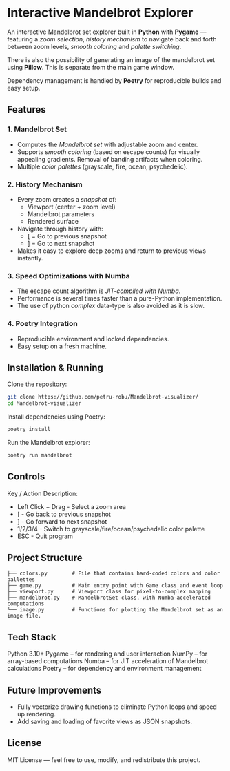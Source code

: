 # Interactive Mandelbrot Explorer
An interactive Mandelbrot set explorer built in **Python** with **Pygame** — featuring a *zoom selection*, *history mechanism* to navigate back and forth between zoom levels, *smooth coloring* and *palette switching*.

There is also the possibility of generating an image of the mandelbrot set using **Pillow**. This is separate from the main game window.

Dependency management is handled by **Poetry** for reproducible builds and easy setup.

## Features
### 1. Mandelbrot Set
- Computes the *Mandelbrot set* with adjustable zoom and center.
- Supports *smooth coloring* (based on escape counts) for visually appealing gradients. Removal of banding artifacts when coloring.
- Multiple *color palettes* (grayscale, fire, ocean, psychedelic).

### 2. History Mechanism
- Every zoom creates a *snapshot* of:
  - Viewport (center + zoom level)
  - Mandelbrot parameters
  - Rendered surface
- Navigate through history with:
  - [ = Go to previous snapshot  
  - ] = Go to next snapshot
- Makes it easy to explore deep zooms and return to previous views instantly.

### 3. Speed Optimizations with Numba
- The escape count algorithm is *JIT-compiled with Numba*.
- Performance is several times faster than a pure-Python implementation.
- The use of python *complex* data-type is also avoided as it is slow.

### 4. Poetry Integration
- Reproducible environment and locked dependencies.
- Easy setup on a fresh machine.

## Installation & Running
Clone the repository:
```bash
git clone https://github.com/petru-robu/Mandelbrot-visualizer/
cd Mandelbrot-visualizer
```

Install dependencies using Poetry:
```bash
poetry install
```

Run the Mandelbrot explorer:
```bash
poetry run mandelbrot
```

## Controls
Key / Action	Description:
- Left Click + Drag - Select a zoom area
- [	- Go back to previous snapshot
- ]	- Go forward to next snapshot
- 1/2/3/4 - Switch to grayscale/fire/ocean/psychedelic color palette
- ESC	- Quit program

## Project Structure
```
├── colors.py        # File that contains hard-coded colors and color pallettes
├── game.py          # Main entry point with Game class and event loop
├── viewport.py      # Viewport class for pixel-to-complex mapping
├── mandelbrot.py    # MandelbrotSet class, with Numba-accelerated computations
└── image.py         # Functions for plotting the Mandelbrot set as an image file.
```

## Tech Stack
Python 3.10+
Pygame – for rendering and user interaction
NumPy – for array-based computations
Numba – for JIT acceleration of Mandelbrot calculations
Poetry – for dependency and environment management


## Future Improvements
- Fully vectorize drawing functions to eliminate Python loops and speed up rendering.
- Add saving and loading of favorite views as JSON snapshots.

## License
MIT License — feel free to use, modify, and redistribute this project.
